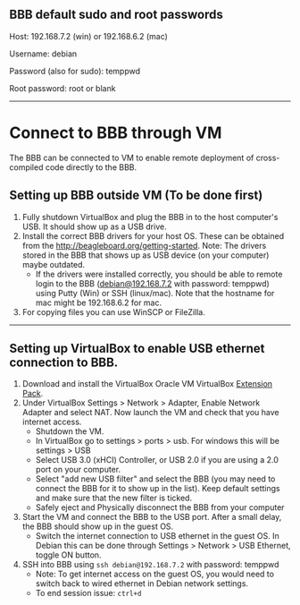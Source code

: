 ## BBB default sudo and root passwords

Host: 192.168.7.2 (win) or 192.168.6.2 (mac)

Username: debian

Password (also for sudo): temppwd

Root password: root or blank

---

# Connect to BBB through VM
The BBB can be connected to VM to enable remote deployment of cross-compiled code directly to the BBB.

## Setting up BBB outside VM (To be done first)

1. Fully shutdown VirtualBox and plug the BBB in to the host computer's USB. It should show up as a USB drive.
2. Install the correct BBB drivers for your host OS. These can be obtained from the http://beagleboard.org/getting-started. Note: The drivers stored in the BBB that shows up as USB device (on your computer) maybe outdated.
   - If the drivers were installed correctly, you should be able to remote login to the BBB (debian@192.168.7.2 with password: temppwd) using Putty (Win) or SSH (linux/mac). Note that the hostname for mac might be 192.168.6.2 for mac.
3. For copying files you can use WinSCP or FileZilla.

---

## Setting up VirtualBox to enable USB ethernet connection to BBB.

1. Download and install the VirtualBox Oracle VM VirtualBox [Extension Pack](https://www.virtualbox.org/wiki/Downloads).
2. Under VirtualBox Settings > Network > Adapter, Enable Network Adapter and select NAT. Now launch the VM and check that you have internet access.
   - Shutdown the VM.
   - In VirtualBox go to settings > ports > usb. For windows this will be settings > USB
   - Select USB 3.0 (xHCI) Controller, or USB 2.0 if you are using a 2.0 port on your computer.
   - Select "add new USB filter" and select the BBB (you may need to connect the BBB for it to show up in the list). Keep default settings and make sure that the new filter is ticked.
   - Safely eject and Physically disconnect the BBB from your computer
3. Start the VM and connect the BBB to the USB port. After a small delay, the BBB should show up in the guest OS.
   - Switch the internet connection to USB ethernet in the guest OS. In Debian this can be done through Settings > Network > USB Ethernet, toggle ON button.
4. SSH into BBB using `ssh debian@192.168.7.2` with password: temppwd
   - Note: To get internet access on the guest OS, you would need to switch back to wired ethernet in Debian network settings.
   - To end session issue: `ctrl+d`
